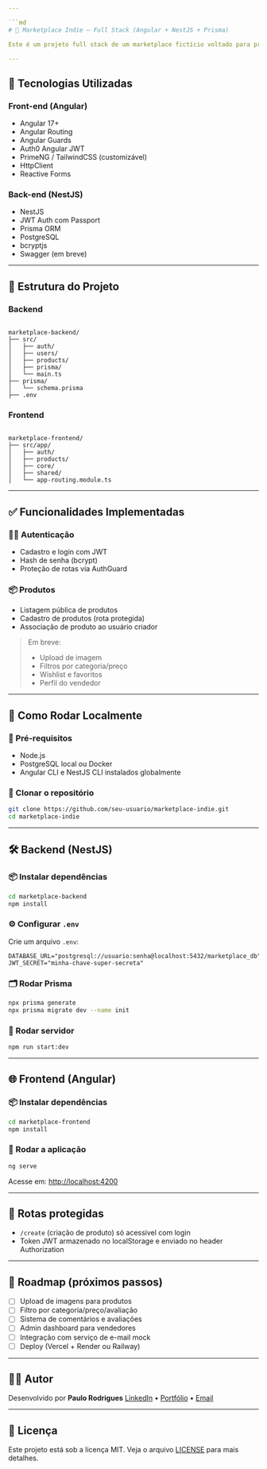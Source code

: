 ```yaml
---

```md
# 🛒 Marketplace Indie — Full Stack (Angular + NestJS + Prisma)

Este é um projeto full stack de um marketplace fictício voltado para produtos independentes (arte, roupas, livros, etc). O sistema permite que usuários façam login, cadastrem produtos e visualizem um catálogo geral. Desenvolvido com Angular no front-end e NestJS + Prisma + PostgreSQL no back-end, utilizando TypeScript de ponta a ponta.

---
```


## 🔧 Tecnologias Utilizadas

### Front-end (Angular)
- Angular 17+
- Angular Routing
- Angular Guards
- Auth0 Angular JWT
- PrimeNG / TailwindCSS (customizável)
- HttpClient
- Reactive Forms

### Back-end (NestJS)
- NestJS
- JWT Auth com Passport
- Prisma ORM
- PostgreSQL
- bcryptjs
- Swagger (em breve)

---

## 📁 Estrutura do Projeto

### Backend
```

marketplace-backend/
├── src/
│   ├── auth/
│   ├── users/
│   ├── products/
│   ├── prisma/
│   └── main.ts
├── prisma/
│   └── schema.prisma
├── .env

```

### Frontend
```

marketplace-frontend/
├── src/app/
│   ├── auth/
│   ├── products/
│   ├── core/
│   ├── shared/
│   └── app-routing.module.ts

````

---

## ✅ Funcionalidades Implementadas

### 🧑‍💻 Autenticação
- Cadastro e login com JWT
- Hash de senha (bcrypt)
- Proteção de rotas via AuthGuard

### 📦 Produtos
- Listagem pública de produtos
- Cadastro de produtos (rota protegida)
- Associação de produto ao usuário criador

> Em breve:
> - Upload de imagem
> - Filtros por categoria/preço
> - Wishlist e favoritos
> - Perfil do vendedor

---

## 🚀 Como Rodar Localmente

### 📌 Pré-requisitos
- Node.js
- PostgreSQL local ou Docker
- Angular CLI e NestJS CLI instalados globalmente

### 🔧 Clonar o repositório
```bash
git clone https://github.com/seu-usuario/marketplace-indie.git
cd marketplace-indie
````

---

## 🛠️ Backend (NestJS)

### 📦 Instalar dependências

```bash
cd marketplace-backend
npm install
```

### ⚙️ Configurar `.env`

Crie um arquivo `.env`:

```env
DATABASE_URL="postgresql://usuario:senha@localhost:5432/marketplace_db"
JWT_SECRET="minha-chave-super-secreta"
```

### 🗂️ Rodar Prisma

```bash
npx prisma generate
npx prisma migrate dev --name init
```

### 🚀 Rodar servidor

```bash
npm run start:dev
```

---

## 🌐 Frontend (Angular)

### 📦 Instalar dependências

```bash
cd marketplace-frontend
npm install
```

### 🏃 Rodar a aplicação

```bash
ng serve
```

Acesse em: [http://localhost:4200](http://localhost:4200)

---

## 🔐 Rotas protegidas

* `/create` (criação de produto) só acessível com login
* Token JWT armazenado no localStorage e enviado no header Authorization

---

## 📌 Roadmap (próximos passos)

* [ ] Upload de imagens para produtos
* [ ] Filtro por categoria/preço/avaliação
* [ ] Sistema de comentários e avaliações
* [ ] Admin dashboard para vendedores
* [ ] Integração com serviço de e-mail mock
* [ ] Deploy (Vercel + Render ou Railway)

---

## 👨‍💻 Autor

Desenvolvido por **Paulo Rodrigues**
[LinkedIn](https://www.linkedin.com/in/seu-perfil) • [Portfólio](https://seu-site.com) • [Email](mailto:seu@email.com)

---

## 📄 Licença

Este projeto está sob a licença MIT. Veja o arquivo [LICENSE](./LICENSE) para mais detalhes.
